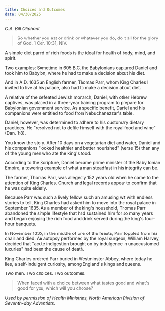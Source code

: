 ```yaml
---
title: Choices and Outcomes
date: 04/30/2025
---
```


_C.A. Bill Oliphant_

> <p></p>
> So whether you eat or drink or whatever you do, do it all for the glory of God. 1 Cor. 10:31, NIV.

A simple diet pared of rich foods is the ideal for health of body, mind, and spirit.

Two examples: Sometime in 605 B.C. the Babylonians captured Daniel and took him to Babylon, where he had to make a decision about his diet.

And in A.D. 1635 an English farmer, Thomas Parr, whom King Charles I invited to live at his palace, also had to make a decision about diet.

A relative of the defeated Jewish monarch, Daniel, with other Hebrew captives, was placed in a three-year training program to prepare for Babylonian government service. As a specific benefit, Daniel and his companions were entitled to food from Nebuchanezzar's table.

Daniel, however, was determined to adhere to his customary dietary practices. He "resolved not to defile himself with the royal food and wine" (Dan. 1:8).

You know the story. After 10 days on a vegetarian diet and water, Daniel and his companions "looked healthier and better nourished" (verse 15) than any of the young men who ate the king's food.

According to the Scripture, Daniel became prime minister of the Baby lonian Empire, a towering example of what a man steadfast in his integrity can be.

The farmer, Thomas Parr, was allegedly 152 years old when he came to the attention of King Charles. Church and legal records appear to confirm that he was quite elderly.

Because Parr was such a lively fellow, such an amusing wit with endless stories to tell, King Charles had asked him to move into the royal palace in September 1635. As a member of the king's household, Thomas Parr abandoned the simple lifestyle that had sustained him for so many years and began enjoying the rich food and drink served during the king's four-hour banquets.

In November 1635, in the middle of one of the feasts, Parr toppled from his chair and died. An autopsy performed by the royal surgeon, William Harvey, decided that "acute indigestion brought on by indulgence in unaccustomed luxuries" had been the cause of death.

King Charles ordered Parr buried in Westminster Abbey, where today he lies, a self-indulgent curiosity, among England's kings and queens.

Two men. Two choices. Two outcomes.

> <callout></callout>
> When faced with a choice between what tastes good and what's good for you, which will you choose?

_Used by permission of Health Ministries, North American Division of Seventh-day Adventists._